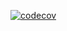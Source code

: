 [![codecov](https://codecov.io/github/tterwq/terleeva_ratnichenko/branch/serverThread/graph/badge.svg?token=JFYT5BV3W6)](https://codecov.io/github/tterwq/terleeva_ratnichenko)
